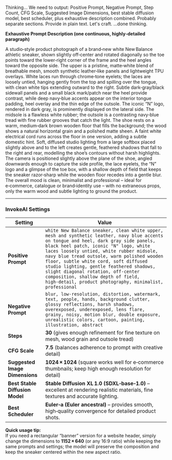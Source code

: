 Thinking...
We need to output: Positive Prompt, Negative Prompt, Step Count, CFG Scale, Suggested Image Dimensions, best stable diffusion model, best scheduler, plus exhaustive description combined. Probably separate sections. Provide in plain text. Let's craft.
...done thinking.

**Exhaustive Prompt Description (one continuous, highly‑detailed paragraph)**  

A studio‑style product photograph of a brand‑new white New Balance athletic sneaker, shown slightly off‑center and rotated diagonally so the toe points toward the lower‑right corner of the frame and the heel angles toward the opposite side. The upper is a pristine, matte‑white blend of breathable mesh, smooth synthetic leather‑like panels and lightweight TPU overlays. White laces run through chrome‑tone eyelets; the laces are loosely untied, hanging gently from the top and spilling over the tongue, with clean white tips extending outward to the right. Subtle dark‑gray/black sidewall panels and a small black mark/patch near the heel provide contrast, while deep navy‑blue accents appear on the interior tongue padding, heel overlay and the thin edge of the outsole. The iconic “N” logo, rendered in dark gray, is prominently displayed on the lateral side. The midsole is a flawless white rubber; the outsole is a contrasting navy‑blue tread with fine rubber grooves that catch the light. The shoe rests on a warm, medium‑dark brown wooden floor that fills the background; the wood shows a natural horizontal grain and a polished matte sheen. A faint white electrical cord runs across the floor in one version, adding a subtle domestic hint. Soft, diffused studio lighting from a large softbox placed slightly above and to the left creates gentle, feathered shadows that fall to the right and rear, modelling the shoe’s contours without harsh highlights. The camera is positioned slightly above the plane of the shoe, angled downwards enough to capture the side profile, the lace eyelets, the “N” logo and a glimpse of the toe box, with a shallow depth of field that keeps the sneaker razor‑sharp while the wooden floor recedes into a gentle blur. The overall mood is clean, minimalist and professional – ideal for e‑commerce, catalogue or brand‑identity use – with no extraneous props, only the warm wood and subtle lighting to ground the product.  

---

### InvokeAI Settings

| Setting | Value |
|---------|-------|
| **Positive Prompt** | `white New Balance sneaker, clean white upper, mesh and synthetic leather, navy blue accents on tongue and heel, dark gray side panels, black heel patch, iconic "N" logo, white laces loosely untied, white rubber midsole, navy blue tread outsole, warm polished wooden floor, subtle white cord, soft diffused studio lighting, gentle feathered shadows, slight diagonal rotation, off‑center composition, shallow depth of field, high‑detail, product photography, minimalist, professional` |
| **Negative Prompt** | `blur, low‑resolution, distortion, watermark, text, people, hands, background clutter, glossy reflections, harsh shadows, overexposed, underexposed, lens flare, grainy, noisy, motion blur, double exposure, unrealistic colors, cartoon, painting, illustration, abstract` |
| **Steps** | **30** (gives enough refinement for fine texture on mesh, wood grain and outsole tread) |
| **CFG Scale** | **7.5** (balances adherence to prompt with creative detail) |
| **Suggested Image Dimensions** | **1024 × 1024** (square works well for e‑commerce thumbnails; keep high enough resolution for detail) |
| **Best Stable Diffusion Model** | **Stable Diffusion XL 1.0 (SDXL‑base‑1.0)** – excellent at rendering realistic materials, fine textures and accurate lighting. |
| **Best Scheduler** | **Euler‑a (Euler ancestral)** – provides smooth, high‑quality convergence for detailed product shots. |

**Quick usage tip:**  
If you need a rectangular “banner” version for a website header, simply change the dimensions to **1152 × 640** (or any 16:9 ratio) while keeping the same prompts and settings; the model will preserve the composition and keep the sneaker centered within the new aspect ratio.

